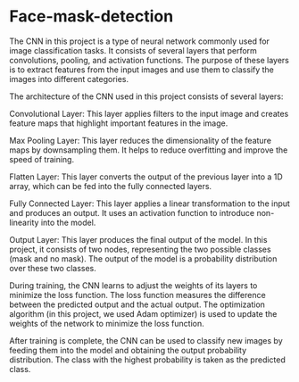 # Face-mask-detection
The CNN in this project is a type of neural network commonly used for image classification tasks. It consists of several layers that perform convolutions, pooling, and activation functions. The purpose of these layers is to extract features from the input images and use them to classify the images into different categories.

The architecture of the CNN used in this project consists of several layers:

Convolutional Layer: This layer applies filters to the input image and creates feature maps that highlight important features in the image.

Max Pooling Layer: This layer reduces the dimensionality of the feature maps by downsampling them. It helps to reduce overfitting and improve the speed of training.

Flatten Layer: This layer converts the output of the previous layer into a 1D array, which can be fed into the fully connected layers.

Fully Connected Layer: This layer applies a linear transformation to the input and produces an output. It uses an activation function to introduce non-linearity into the model.

Output Layer: This layer produces the final output of the model. In this project, it consists of two nodes, representing the two possible classes (mask and no mask). The output of the model is a probability distribution over these two classes.

During training, the CNN learns to adjust the weights of its layers to minimize the loss function. The loss function measures the difference between the predicted output and the actual output. The optimization algorithm (in this project, we used Adam optimizer) is used to update the weights of the network to minimize the loss function.

After training is complete, the CNN can be used to classify new images by feeding them into the model and obtaining the output probability distribution. The class with the highest probability is taken as the predicted class.
